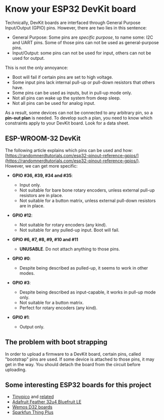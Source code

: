 # Know your ESP32 DevKit board

Technically, DevKit boards are interfaced through General Purpose Input/Output (GPIO) pins. However, there are two lies in this sentence:

- General Purpose: Some  pins are *specific purpose*, to name some: I2C and UART pins. Some of those pins can not be used as general-purpose pins.
- Input/Output: some pins can not be used for input, others can not be used for output.

This is not the only annoyance:

- Boot will fail if certain pins are set to high voltage.
- Some input pins lack internal pull-up or pull-down resistors that others have.
- Some pins can be used as inputs, but in pull-up mode only.
- Not all pins can wake up the system from deep sleep.
- Not all pins can be used for analog input.

As a result, some devices can not be connected to any arbitrary pin, so a **pin-out plan** is needed. To develop such a plan, you need to know which constraints apply to your DevKit board. Look for a data sheet.

## ESP-WROOM-32 DevKit

The following article explains which pins can be used and how:
[https://randomnerdtutorials.com/esp32-pinout-reference-gpios/](https://randomnerdtutorials.com/esp32-pinout-reference-gpios/). However, we can get more specific:

- **GPIO #36, #39, #34 and #35**:
  
  - Input only.
  - Not suitable for bare bone rotary encoders, unless external pull-up resistors are in place.
  - Not suitable for a button matrix, unless external pull-down resistors are in place.

- **GPIO #12**:
  
  - Not suitable for rotary encoders (any kind).
  - Not suitable for any pulled-up input. Boot will fail.

- **GPIO #6, #7, #8, #9, #10 and #11**
  
  - **UNUSABLE**. Do not attach anything to those pins.

- **GPIO #0**:
  
  - Despite being described as pulled-up, it seems to work in other modes.

- **GPIO #3**:
  
  - Despite being described as input-capable, it works in pull-up mode only.
  - Not suitable for a button matrix.
  - Perfect for rotary encoders (any kind).

- **GPIO #1**:
  
  - Output only.

## The problem with boot strapping

In order to upload a firmware to a DevKit board, certain pins, called "bootstrap" pins are used. If some device is attached to those pins, it may get in the way. You should detach the board from the circuit before uploading.

## Some interesting ESP32 boards for this project

- [Tinypico](https://www.tinypico.com/) and [related](https://unexpectedmaker.com/shop?category=Development+Boards)
- [Adafruit Feather 32u4 Bluefruit LE](https://www.adafruit.com/product/2829)
- [Wemos D32 boards](https://www.wemos.cc/en/latest/d32/d32.html)
- [Sparkfun Thing Plus](https://www.sparkfun.com/products/17381)
